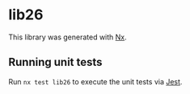 # lib26

This library was generated with [Nx](https://nx.dev).

## Running unit tests

Run `nx test lib26` to execute the unit tests via [Jest](https://jestjs.io).

